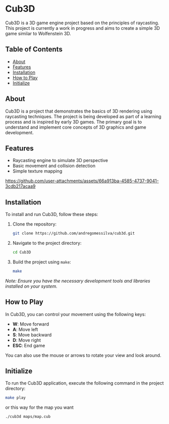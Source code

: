 # Cub3D

Cub3D is a 3D game engine project based on the principles of raycasting. This project is currently a work in progress and aims to create a simple 3D game similar to Wolfenstein 3D.

## Table of Contents

- [About](#about)
- [Features](#features)
- [Installation](#installation)
- [How to Play](#how-to-play)
- [Initialize](#initialize)

## About

Cub3D is a project that demonstrates the basics of 3D rendering using raycasting techniques. The project is being developed as part of a learning process and is inspired by early 3D games. The primary goal is to understand and implement core concepts of 3D graphics and game development.

## Features

- Raycasting engine to simulate 3D perspective
- Basic movement and collision detection
- Simple texture mapping


https://github.com/user-attachments/assets/66a913ba-4585-4737-9041-3cdb217acaa9


## Installation

To install and run Cub3D, follow these steps:

1. Clone the repository:
    ```bash
    git clone https://github.com/andregomessilva/cub3d.git
    ```
2. Navigate to the project directory:
    ```bash
    cd Cub3D
    ```
3. Build the project using `make`:
    ```bash
    make
    ```

*Note: Ensure you have the necessary development tools and libraries installed on your system.*

## How to Play

In Cub3D, you can control your movement using the following keys:

- **W**: Move forward
- **A**: Move left
- **S**: Move backward
- **D**: Move right
- **ESC**: End game

You can also use the mouse or arrows to rotate your view and look around.

## Initialize

To run the Cub3D application, execute the following command in the project directory:

```bash
make play
```
or this way for the map you want
```bash
./cub3d maps/map.cub
``` 
